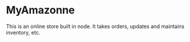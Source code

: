 # MyAmazonne
This is an online store built in node. It takes orders, updates and maintains inventory, etc. 
